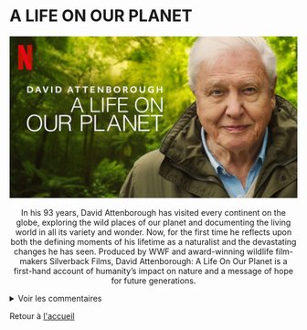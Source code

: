 # A LIFE ON OUR PLANET

<img src="/Fichiers_necessaires_au_fonctionnement_du_recueil/Films_et_series/Photos/a_life_on_our_planet.jpg" alt="text" width="1000px"/>

<p align="center">In his 93 years, David Attenborough has visited every continent on the globe, exploring the wild places of our planet and documenting the living world in all its variety and wonder. Now, for the first time he reflects upon both the defining moments of his lifetime as a naturalist and the devastating changes he has seen. Produced by WWF and award-winning wildlife film-makers Silverback Films, David Attenborough: A Life On Our Planet is a first-hand account of humanity’s impact on nature and a message of hope for future generations.</p>


<details>
  <summary>Voir les commentaires</summary>
  
</details>

Retour à [l'accueil](/Accueil_Recueil_Vert_(clique_ici).md)